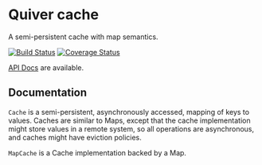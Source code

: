 Quiver cache
============

A semi-persistent cache with map semantics.

[![Build Status](https://travis-ci.org/QuiverDart/quiver_cache.svg?branch=master)](https://travis-ci.org/QuiverDart/quiver_cache)
[![Coverage Status](https://img.shields.io/coveralls/QuiverDart/quiver_cache.svg)](https://coveralls.io/r/QuiverDart/quiver_cache)

[API Docs](http://www.dartdocs.org/documentation/quiver_cache/latest) are available.

## Documentation

`Cache` is a semi-persistent, asynchronously accessed, mapping of keys to
values. Caches are similar to Maps, except that the cache implementation might
store values in a remote system, so all operations are asynchronous, and caches
might have eviction policies.

`MapCache` is a Cache implementation backed by a Map.
